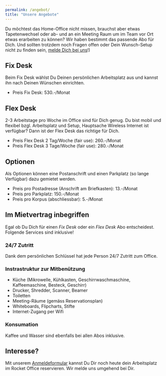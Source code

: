 ```yaml
---
permalink: /angebot/
title: "Unsere Angebote"
---
```


Du möchtest das Home-Office nicht missen, brauchst aber etwas Tapetenwechsel oder ab- und an ein Meeting Raum um im Team vor Ort etwas erarbeiten zu können? Wir haben bestimmt das passende Abo für Dich. Und sollten trotzdem noch Fragen offen oder Dein Wunsch-Setup nicht zu finden sein, [melde Dich bei uns](/kontakt/)!)

## Fix Desk

Beim Fix Desk wählst Du Deinen persönlichen Arbeitsplatz aus und kannst ihn nach Deinen Wünschen einrichten.

* Preis Fix Desk: 530.-/Monat

## Flex Desk

2-3 Arbeitstage pro Woche im Office sind für Dich genug. Du bist mobil und flexibel bzgl. Arbeitsplatz und Setup, Hauptsache Wireless Internet ist verfügbar? Dann ist der Flex Desk das richtige für Dich.

* Preis Flex Desk 2 Tag/Woche (fair use): 260.-/Monat
* Preis Flex Desk 3 Tage/Woche (fair use): 280.-/Monat

## Optionen

Als Optionen können eine Postanschrift und einen Parkplatz (so lange Verfügbar) dazu gemietet werden.

* Preis pro Postadresse (Anschrift am Briefkasten): 13.-/Monat
* Preis pro Parkplatz: 150.-/Monat
* Preis pro Korpus (abschliessbar): 5.-/Monat

## Im Mietvertrag inbegriffen

Egal ob Du Dich für einen _Fix Desk_ oder ein _Flex Desk_ Abo entscheidest. Folgende Services sind inklusive!

### 24/7 Zutritt

Dank dem persönlichen Schlüssel hat jede Person 24/7 Zutritt zum Office.

### Instrastruktur zur Mitbenützung

* Küche (Mikrowelle, Kühlkasten, Geschirrwaschmaschine, Kaffeemaschine, Besteck, Geschirr)
* Drucker, Shredder, Scanner, Beamer
* Toiletten
* Meeting-Räume (gemäss Reservationsplan)
* Whiteboards, Flipcharts, Stifte
* Internet-Zugang per Wifi

### Konsumation

Kaffee und Wasser sind ebenfalls bei allen Abos inklusive.

## Interesse?

Mit unserem [Anmeldeformular](/anmelden/) kannst Du Dir noch heute dein Arbeitsplatz im Rocket Office reservieren. Wir melde uns umgehend bei Dir.
